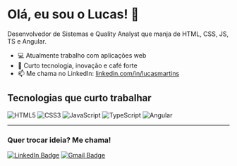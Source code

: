 # Olá, eu sou o Lucas! 👋

Desenvolvedor de Sistemas e Quality Analyst que manja de HTML, CSS, JS, TS e Angular.

- 💻 Atualmente trabalho com aplicações web
- 🚀 Curto tecnologia, inovação e café forte
- 📫 Me chama no LinkedIn: [linkedin.com/in/lucasmartins](https://linkedin.com/in/lucasmartins-dev)

## Tecnologias que curto trabalhar

![HTML5](https://img.shields.io/badge/HTML5-E34F26?style=for-the-badge&logo=html5&logoColor=white)
![CSS3](https://img.shields.io/badge/CSS3-1572B6?style=for-the-badge&logo=css3&logoColor=white)
![JavaScript](https://img.shields.io/badge/JavaScript-F7DF1E?style=for-the-badge&logo=javascript&logoColor=black)
![TypeScript](https://img.shields.io/badge/TypeScript-3178C6?style=for-the-badge&logo=typescript&logoColor=white)
![Angular](https://img.shields.io/badge/Angular-DD0031?style=for-the-badge&logo=angular&logoColor=white)

---

### Quer trocar ideia? Me chama!

[![LinkedIn Badge](https://img.shields.io/badge/-LinkedIn-0077B5?style=flat-square&logo=linkedin&logoColor=white&link=https://linkedin.com/in/lucasmartins-dev)](https://linkedin.com/in/lucasmartins-dev)
[![Gmail Badge](https://img.shields.io/badge/-Email-D14836?style=flat-square&logo=gmail&logoColor=white&link=mailto:lucashmartins.dev@gmail.com)](mailto:lucashmartins.dev@gmail.com)
